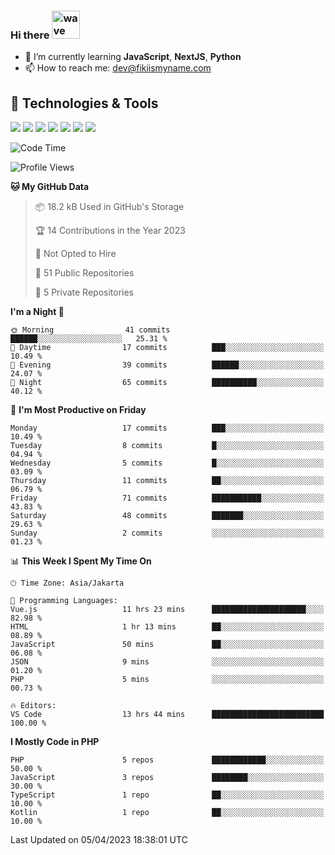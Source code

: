 ### Hi there <img src="https://i.ibb.co/q0Hx1KK/wave.gif" alt="wave" width="45px">

- 🌱 I’m currently learning **JavaScript**, **NextJS**, **Python**
- 📫 How to reach me: dev@fikiismyname.com

## 🔧 Technologies & Tools

![](https://img.shields.io/badge/OS-Linux-informational?style=flat&logo=linux&logoColor=white&color=2bbc8a)
![](https://img.shields.io/badge/OS-Windows-informational?style=flat&logo=windows&logoColor=white&color=2bbc8a)
![](https://img.shields.io/badge/OS-Android-informational?style=flat&logo=android&logoColor=white&color=2bbc8a)
![](https://img.shields.io/badge/Code-JavaScript-informational?style=flat&logo=javascript&logoColor=white&color=2bbc8a)
![](https://img.shields.io/badge/Code-Python-informational?style=flat&logo=python&logoColor=white&color=2bbc8a)
![](https://img.shields.io/badge/Code-Next-informational?style=flat&logo=next.js&logoColor=white&color=2bbc8a)
![](https://img.shields.io/badge/Shell-Bash-informational?style=flat&logo=gnu-bash&logoColor=white&color=2bbc8a)

<!--START_SECTION:waka-->
![Code Time](http://img.shields.io/badge/Code%20Time-88%20hrs%2036%20mins-blue)

![Profile Views](http://img.shields.io/badge/Profile%20Views-0-blue)

**🐱 My GitHub Data** 

> 📦 18.2 kB Used in GitHub's Storage 
 > 
> 🏆 14 Contributions in the Year 2023
 > 
> 🚫 Not Opted to Hire
 > 
> 📜 51 Public Repositories 
 > 
> 🔑 5 Private Repositories 
 > 
**I'm a Night 🦉** 

```text
🌞 Morning                41 commits          ██████░░░░░░░░░░░░░░░░░░░   25.31 % 
🌆 Daytime                17 commits          ███░░░░░░░░░░░░░░░░░░░░░░   10.49 % 
🌃 Evening                39 commits          ██████░░░░░░░░░░░░░░░░░░░   24.07 % 
🌙 Night                  65 commits          ██████████░░░░░░░░░░░░░░░   40.12 % 
```
📅 **I'm Most Productive on Friday** 

```text
Monday                   17 commits          ███░░░░░░░░░░░░░░░░░░░░░░   10.49 % 
Tuesday                  8 commits           █░░░░░░░░░░░░░░░░░░░░░░░░   04.94 % 
Wednesday                5 commits           █░░░░░░░░░░░░░░░░░░░░░░░░   03.09 % 
Thursday                 11 commits          ██░░░░░░░░░░░░░░░░░░░░░░░   06.79 % 
Friday                   71 commits          ███████████░░░░░░░░░░░░░░   43.83 % 
Saturday                 48 commits          ███████░░░░░░░░░░░░░░░░░░   29.63 % 
Sunday                   2 commits           ░░░░░░░░░░░░░░░░░░░░░░░░░   01.23 % 
```


📊 **This Week I Spent My Time On** 

```text
🕑︎ Time Zone: Asia/Jakarta

💬 Programming Languages: 
Vue.js                   11 hrs 23 mins      █████████████████████░░░░   82.98 % 
HTML                     1 hr 13 mins        ██░░░░░░░░░░░░░░░░░░░░░░░   08.89 % 
JavaScript               50 mins             ██░░░░░░░░░░░░░░░░░░░░░░░   06.08 % 
JSON                     9 mins              ░░░░░░░░░░░░░░░░░░░░░░░░░   01.20 % 
PHP                      5 mins              ░░░░░░░░░░░░░░░░░░░░░░░░░   00.73 % 

🔥 Editors: 
VS Code                  13 hrs 44 mins      █████████████████████████   100.00 % 
```

**I Mostly Code in PHP** 

```text
PHP                      5 repos             ████████████░░░░░░░░░░░░░   50.00 % 
JavaScript               3 repos             ████████░░░░░░░░░░░░░░░░░   30.00 % 
TypeScript               1 repo              ██░░░░░░░░░░░░░░░░░░░░░░░   10.00 % 
Kotlin                   1 repo              ██░░░░░░░░░░░░░░░░░░░░░░░   10.00 % 
```




 Last Updated on 05/04/2023 18:38:01 UTC
<!--END_SECTION:waka-->
